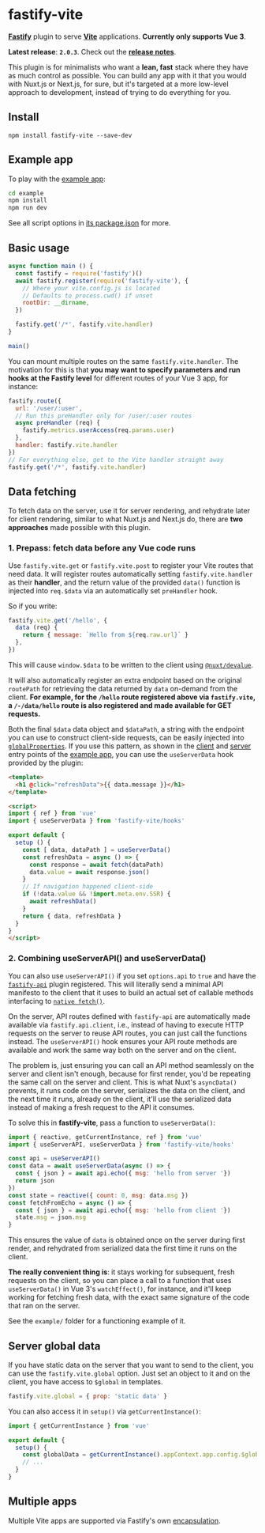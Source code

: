 # fastify-vite

[**Fastify**][fastify] plugin to serve [**Vite**][vite] applications. **Currently only supports Vue 3**.

[fastify]: http://fastify.io/
[vite]: http://vitejs.dev/

**Latest release**: **`2.0.3`**.
Check out the **[release notes](https://github.com/galvez/fastify-vite/releases/tag/v2.0.0-beta)**.

This plugin is for minimalists who want a **lean, fast** stack where they have 
as much control as possible. You can build any app with it that you would with 
Nuxt.js or Next.js, for sure, but it's targeted at a more low-level approach 
to development, instead of trying to do everything for you.

## Install

```
npm install fastify-vite --save-dev
```

## Example app

To play with the [example app][example-app]:

[example-app]: https://github.com/galvez/fastify-vite/tree/main/example

```sh
cd example
npm install
npm run dev
```

See all script options in [its package.json][example-package-json] for more.

[example-package-json]: https://github.com/galvez/fastify-vite/blob/main/example/package.json

## Basic usage

```js
async function main () {
  const fastify = require('fastify')()
  await fastify.register(require('fastify-vite'), {
    // Where your vite.config.js is located
    // Defaults to process.cwd() if unset
    rootDir: __dirname, 
  })

  fastify.get('/*', fastify.vite.handler)
}

main()
```

You can mount multiple routes on the same `fastify.vite.handler`. The motivation
for this is that **you may want to specify parameters and run hooks at the Fastify
level** for different routes of your Vue 3 app, for instance:

```js
fastify.route({
  url: '/user/:user',
  // Run this preHandler only for /user/:user routes
  async preHandler (req) {
    fastify.metrics.userAccess(req.params.user)
  },
  handler: fastify.vite.handler
})
// For everything else, get to the Vite handler straight away
fastify.get('/*', fastify.vite.handler)
```


## Data fetching

To fetch data on the server, use it for server rendering, and rehydrate later 
for client rendering, similar to what Nuxt.js and Next.js do, there are **two
approaches** made possible with this plugin.

### 1. Prepass: fetch data before any Vue code runs

Use `fastify.vite.get` or `fastify.vite.post` to register your Vite routes that
need data. It will register routes automatically setting `fastify.vite.handler`
as their **handler**, and the return value of the provided `data()` function is 
injected into `req.$data` via an automatically set `preHandler` hook. 

So if you write:

```js
fastify.vite.get('/hello', {
  data (req) {
    return { message: `Hello from ${req.raw.url}` }
  },
})
```

This will cause `window.$data` to be written to the client using 
[`@nuxt/devalue`][0]. 

[0]: https://github.com/nuxt-contrib/devalue

It will also automatically register an extra endpoint based on the original 
`routePath` for retrieving the data returned by `data` on-demand from the 
client. **For example, for the `/hello` route registered above via 
`fastify.vite`, a `/-/data/hello` route is also registered and made available 
for GET requests.**

Both the final `$data` data object and `$dataPath`, a string with the 
endpoint you can use to construct client-side requests, can be easily 
injected into [`globalProperties`][gp]. If you use this pattern, as shown in 
the [client][client-src] and [server][server-src] entry points of the 
[example app][example-app], you can use the `useServerData` hook provided 
by the plugin:

[gp]: https://v3.vuejs.org/api/application-config.html#globalproperties
[client-src]: https://github.com/galvez/fastify-vite/blob/main/example/entry/client.js
[server-src]: https://github.com/galvez/fastify-vite/blob/main/example/entry/client.js

```html
<template>
  <h1 @click="refreshData">{{ data.message }}</h1>
</template>

<script>
import { ref } from 'vue'
import { useServerData } from 'fastify-vite/hooks'

export default {
  setup () {
    const [ data, dataPath ] = useServerData()
    const refreshData = async () => {
      const response = await fetch(dataPath)
      data.value = await response.json()
    }
    // If navigation happened client-side
    if (!data.value && !import.meta.env.SSR) {
      await refreshData()
    }
    return { data, refreshData }
  }
}
</script>
```

### 2. Combining useServerAPI() and useServerData()

You can also use `useServerAPI()` if you set `options.api` to `true` and have
the [`fastify-api`](https://github.com/galvez/fastify-api) plugin registered. 
This will literally send a minimal API manifesto to the client that it uses to 
build an actual set of callable methods interfacing to 
[`native fetch()`](https://developer.mozilla.org/en-US/docs/Web/API/Fetch_API/Using_Fetch).

On the server, API routes defined with `fastify-api` are automatically made 
available via `fastify.api.client`, i.e., instead of having to execute HTTP
requests on the server to reuse API routes, you can just call the functions 
instead. The `useServerAPI()` hook ensures your API route methods are available
and work the same way both on the server and on the client.

The problem is, just ensuring you can call an API method seamlessly on the server
and client isn't enough, because for first render, you'd be repeating the same
call on the server and client. This is what Nuxt's `asyncData()` prevents, it 
runs code on the server, serializes the data on the client, and the next time
it runs, already on the client, it'll use the serialized data instead of making
a fresh request to the API it consumes.

To solve this in **fastify-vite**, pass a function to `useServerData()`:

```js
import { reactive, getCurrentInstance, ref } from 'vue'
import { useServerAPI, useServerData } from 'fastify-vite/hooks'

const api = useServerAPI()
const data = await useServerData(async () => {
  const { json } = await api.echo({ msg: 'hello from server '})
  return json
})
const state = reactive({ count: 0, msg: data.msg })
const fetchFromEcho = async () => {
  const { json } = await api.echo({ msg: 'hello from client '})
  state.msg = json.msg
}
```

This ensures the value of `data` is obtained once on the server during first 
render, and rehydrated from serialized data the first time it runs on the client.

**The really convenient thing is**: it stays working for subsequent, fresh requests
on the client, so you can place a call to a function that uses `useServerData()`
in Vue 3's `watchEffect()`, for instance, and it'll keep working for fetching
fresh data, with the exact same signature of the code that ran on the server.

See the `example/` folder for a functioning example of it.

## Server global data

If you have static data on the server that you want to send to the client, you
can use the `fastify.vite.global` option. Just set an object to it and on the
client, you have access to `$global` in templates. 

```js
fastify.vite.global = { prop: 'static data' }
```

You can also access it in `setup()` via `getCurrentInstance()`:

```js
import { getCurrentInstance } from 'vue'

export default {
  setup() {
    const globalData = getCurrentInstance().appContext.app.config.$global
    // ...
  }
}
```

## Multiple apps

Multiple Vite apps are supported via Fastify's own [encapsulation][2].

[2]: https://github.com/fastify/fastify/blob/master/docs/Encapsulation.md

